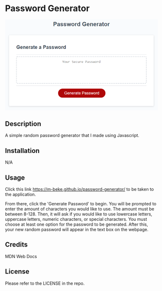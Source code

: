 # Password Generator

![Image](./Assets/Images/03-javascript-homework-demo.png)

## Description

A simple random password generator that I made using Javascript.

## Installation

N/A

## Usage

Click this link https://m-beke.github.io/password-generator/ to be taken to the application. 

From there, click the 'Generate Password' to begin. You will be prompted to enter the amount of characters you would like to use. The amount must be between 8-128. Then, it will ask if you would like to use lowercase letters, uppercase letters, numeric characters, or special characters. You must choose at least one option for the password to be generated. After this, your new random password will appear in the text box on the webpage.

## Credits

MDN Web Docs

## License

Please refer to the LICENSE in the repo.
